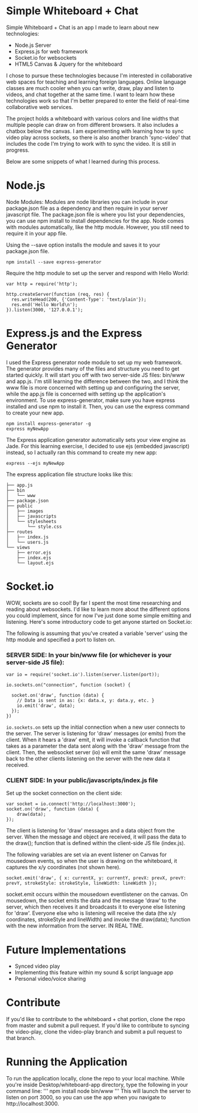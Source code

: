 # Simple Whiteboard + Chat
Simple Whiteboard + Chat is an app I made to learn about new technologies:
 - Node.js Server
 - Express.js for web framework
 - Socket.io for websockets
 - HTML5 Canvas & Jquery for the whiteboard

I chose to pursue these technologies because I'm interested in collaborative web spaces for teaching and learning foreign languages. Online language classes are much cooler when you can write, draw, play and listen to videos, and chat together at the same time. I want to learn how these technologies work so that I'm better prepared to enter the field of real-time collaborative web services.

The project holds a whiteboard with various colors and line widths that multiple people can draw on from different browsers. It also includes a chatbox below the canvas. I am experimenting with learning how to sync video play across sockets, so there is also another branch 'sync-video' that includes the code I'm trying to work with to sync the video. It is still in progress. 

Below are some snippets of what I learned during this process. 

# Node.js

Node Modules: Modules are node libraries you can include in your package.json file as a dependency and then require in your server javascript file. The package.json file is where you list your dependencies, you can use npm install to install dependencies for the app. Node comes with modules automatically, like the http module. However, you still need to require it in your app file. 

Using the --save option installs the module and saves it to your package.json file. 
```
npm install --save express-generator
```
Require the http module to set up the server and respond with Hello World:
```
var http = require('http');

http.createServer(function (req, res) {
  res.writeHead(200, {'Content-Type': 'text/plain'});
  res.end('Hello World\n');
}).listen(3000, '127.0.0.1');
```
# Express.js and the Express Generator
I used the Express generator node module to set up my web framework. The generator provides many of the files and structure you need to get started quickly. It will start you off with two server-side JS files: bin/www and app.js. I'm still learning the difference between the two, and I think the www file is more concerned with setting up and configuring the server, while the app.js file is concerned with setting up the application's environment. To use express-generator, make sure you have express installed and use npm to install it. Then, you can use the express command to create your new app. 
```
npm install express-generator -g
express myNewApp
```
The Express application generator automatically sets your view engine as Jade. For this learning exercise, I decided to use ejs (embedded javascript) instead, so I actually ran this command to create my new app:
```
express --ejs myNewApp
```

The express application file structure looks like this:
```
├── app.js
├── bin
│   └── www
├── package.json
├── public
│   ├── images
│   ├── javascripts
│   └── stylesheets
│       └── style.css
├── routes
│   ├── index.js
│   └── users.js
└── views
    ├── error.ejs
    ├── index.ejs
    └── layout.ejs
```

# Socket.io
WOW, sockets are so cool! By far I spent the most time researching and reading about websockets. I'd like to learn more about the different options you could implement, since for now I've just done some simple emitting and listening. Here's some introductory code to get anyone started on Socket.io:

The following is assuming that you've created a variable 'server' using the http module and specified a port to listen on.
### SERVER SIDE: In your bin/www file (or whichever is your server-side JS file):
```
var io = require('socket.io').listen(server.listen(port));

io.sockets.on("connection", function (socket) {
  
  socket.on('draw', function (data) {
    // Data is sent in as: {x: data.x, y: data.y, etc. }
    io.emit('draw', data);
  });
})
```
```io.sockets.on``` sets up the initial connection when a new user connects to the server. The server is listening for 'draw' messages (or emits) from the client. When it hears a 'draw' emit, it will invoke a callback function that takes as a parameter the data sent along with the 'draw' message from the client. Then, the websocket server (io) will emit the same 'draw' message back to the other clients listening on the server with the new data it received. 
### CLIENT SIDE: In your public/javascripts/index.js file
Set up the socket connection on the client side:
```
var socket = io.connect('http://localhost:3000');
socket.on('draw', function (data) {
	draw(data);
});
```
The client is listening for 'draw' messages and a data object from the server. When the message and object are received, it will pass the data to the draw(); function that is defined within the client-side JS file (index.js). 

The following variables are set via an event listener on Canvas for mousedown events, so when the user is drawing on the whiteboard, it captures the x/y coordinates (not shown here). 
```
socket.emit('draw', { x: currentX, y: currentY, prevX: prevX, prevY: prevY, strokeStyle: strokeStyle, lineWidth: lineWidth });
```
socket.emit occurs within the mousedown eventlistener on the canvas. On mousedown, the socket emits the data and the message 'draw' to the server, which then receives it and broadcasts it to everyone else listening for 'draw'. Everyone else who is listening will receive the data (the x/y coordinates, strokeStyle and lineWidth) and invoke the draw(data); function with the new information from the server. IN REAL TIME. 
	
# Future Implementations
 - Synced video play
 - Implementing this feature within my sound & script language app
 - Personal video/voice sharing

# Contribute
If you'd like to contribute to the whiteboard + chat portion, clone the repo from master and submit a pull request. 
If you'd like to contribute to syncing the video-play, clone the video-play branch and submit a pull request to that branch.

# Running the Application
To run the application locally, clone the repo to your local machine. 
While you're inside Desktop/whiteboard-app directory, type the following in your command line:
'''
npm install
node bin/www
'''
This will launch the server to listen on port 3000, so you can use the app when you navigate to http://localhost:3000. 
